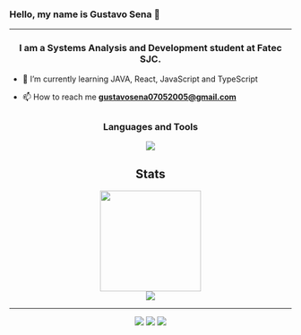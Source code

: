 ### Hello, my name is <strong>Gustavo Sena</strong> 👋

<hr>
<h3 align="center"> I am a Systems Analysis and Development student at Fatec SJC.</h3>
  
- 🌱 I’m currently learning JAVA, React, JavaScript and TypeScript

- 📫 How to reach me **gustavosena07052005@gmail.com**

<p align="left">
</p>

##

<h3 align="center">Languages and Tools</h3>
<p align="center">
  <a href="https://skillicons.dev">
    <img src="https://skillicons.dev/icons?i=html,css,js,ts,react,bootstrap,cs,java,python,flask,mysql,aws,springboot&perline=4">
  </a>
</p>

<!--<p align="center"> 
<a href="https://html.spec.whatwg.org/multipage/" target="_blank" rel="noreferrer"> 
  <img src="https://img.shields.io/badge/html5-%23E34F26.svg?style=for-the-badge&logo=html5&logoColor=white"/> 
</a> 

<a href="https://www.w3schools.com/css/" target="_blank" rel="noreferrer"> 
  <img src="https://img.shields.io/badge/css3-%231572B6.svg?style=for-the-badge&logo=css3&logoColor=white"/> 
</a> 

<a href="https://getbootstrap.com" target="_blank" rel="noreferrer"> 
  <img src="https://img.shields.io/badge/bootstrap-%238511FA.svg?style=for-the-badge&logo=bootstrap&logoColor=white"/> 
</a>

</p>

<p align="center"> 
<a href="https://flask.palletsprojects.com/en/2.3.x/" target="_blank" rel="noreferrer">
  <img src="https://img.shields.io/badge/flask-%23000.svg?style=for-the-badge&logo=flask&logoColor=white"/>
</a>
  



<p align="center"> 
<a href="https://www.python.org" target="_blank" rel="noreferrer"> 
  <img src="https://img.shields.io/badge/python-3670A0?style=for-the-badge&logo=python&logoColor=ffdd54" alt="python"/> 
</a> 
  
<a href="https://www.w3schools.com/cs/" target="_blank" rel="noreferrer">
  <img src="https://img.shields.io/badge/c%23-%23239120.svg?style=for-the-badge&logo=c-sharp&logoColor=white"/> 
</a> 
  
<a href="https://java.com" target="_blank" rel="noreferrer">
  <img src="https://img.shields.io/badge/java-%23ED8B00.svg?style=for-the-badge&logo=openjdk&logoColor=white"/>
</a>
<a href="https://developer.mozilla.org/en-US/docs/Web/JavaScript" target="_blank" rel="noreferrer">
  <img src="https://img.shields.io/badge/javascript-%23323330.svg?style=for-the-badge&logo=javascript&logoColor=%23F7DF1E"/>
</a>
</p>

<p align="center">
<a href="https://www.mysql.com/" target="_blank" rel="noreferrer">
    <img src="https://img.shields.io/badge/mysql-%2300f.svg?style=for-the-badge&logo=mysql&logoColor=white"/>
  </a>
</p>
<p align="center"> 
<a href="https://aws.amazon.com" target="_blank" rel="noreferrer" >
  <img src="https://img.shields.io/badge/AWS-%23FF9900.svg?style=for-the-badge&logo=amazon-aws&logoColor=white"/>
</a>
</p>

<p align="center">   
<a href="https://spring.io/projects/spring-boot" target="_blank" rel="noreferrer">
  <img src="https://img.shields.io/badge/Visual%20Studio%20Code-0078d7.svg?style=for-the-badge&logo=visual-studio-code&logoColor=white"/>
</a>


</p>
-->

<h2 align="center">Stats</h2>
<div align="center">
<a href="https://github.com/gustavosenamp">
  <img height="180em" src="https://github-readme-stats.vercel.app/api?username=gustavosenamp&show_icons=true&theme=radical" />
</a>
<br>
<a href="https://github.com/gustavosenamp">
 <img align="center" src="https://github-readme-stats.vercel.app/api/top-langs/?username=gustavosenamp&langs_count=8&theme=radical" />
</a>
</div>
<hr/>
 
<div align="center"> 
   <a href="https://www.linkedin.com/in/gustavo-sena-577045232" target="_blank"><img src="https://img.shields.io/badge/-LinkedIn-%230077B5?style=for-the-badge&logo=linkedin&logoColor=white" target="_blank"></a> 
  <a href="https://instagram.com/gustavosenamp" target="_blank"><img src="https://img.shields.io/badge/-Instagram-%23E4405F?style=for-the-badge&logo=instagram&logoColor=white" target="_blank"></a>
  <a href = "gustavosena07052005@gmail.com"><img src="https://img.shields.io/badge/-Gmail-%23333?style=for-the-badge&logo=gmail&logoColor=white" target="_blank"></a>

</div>
